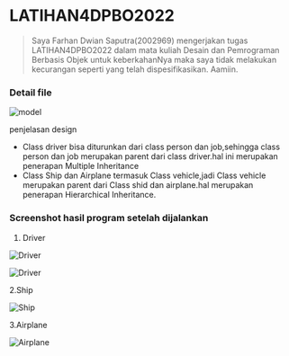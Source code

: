 # LATIHAN4DPBO2022

>Saya Farhan Dwian Saputra(2002969) mengerjakan tugas LATIHAN4DPBO2022 dalam mata kuliah Desain dan Pemrograman Berbasis Objek untuk keberkahanNya maka saya tidak melakukan kecurangan seperti yang telah dispesifikasikan. Aamiin.

### Detail file

  ![model](https://user-images.githubusercontent.com/68465767/156912960-b3e6a3ee-1c1e-41f2-abe7-908f77298c2c.jpg) 


  penjelasan design
- Class driver bisa diturunkan dari class person dan job,sehingga class person dan job merupakan parent dari class driver.hal ini merupakan penerapan Multiple Inheritance
- Class Ship dan Airplane termasuk Class vehicle,jadi Class vehicle merupakan parent dari Class shid dan airplane.hal merupakan penerapan Hierarchical Inheritance.

### Screenshot hasil program setelah dijalankan
1. Driver

![Driver](https://user-images.githubusercontent.com/68465767/156912963-24ef8959-3ed8-4bfc-b1ca-c1fa48685ccd.png)

![Driver](https://user-images.githubusercontent.com/68465767/156912965-798c0f26-2c03-4f32-8dce-e23510efacee.png)

2.Ship

![Ship](https://user-images.githubusercontent.com/68465767/156912968-795fc8dd-9777-4ea8-944d-4b1402c62db5.png)

3.Airplane

![Airplane](https://user-images.githubusercontent.com/68465767/156912969-833fcce5-c583-4826-ba39-614b8d8f5e94.png)

